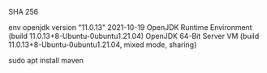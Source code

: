 SHA 256

env
openjdk version "11.0.13" 2021-10-19
OpenJDK Runtime Environment (build 11.0.13+8-Ubuntu-0ubuntu1.21.04)
OpenJDK 64-Bit Server VM (build 11.0.13+8-Ubuntu-0ubuntu1.21.04, mixed mode, sharing)


sudo apt install maven
